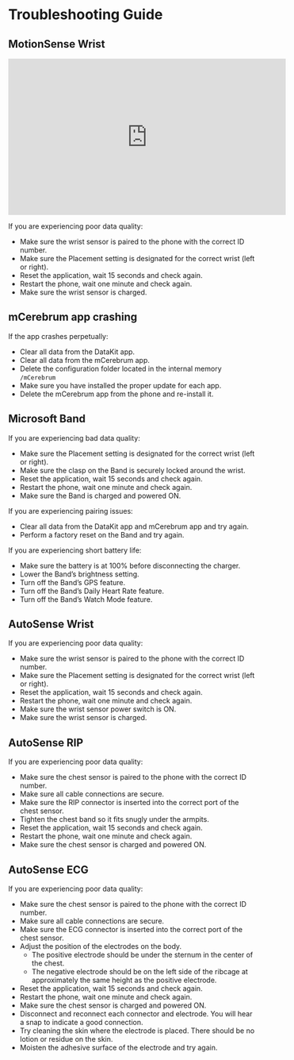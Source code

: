 # Troubleshooting Guide

## MotionSense Wrist

<center><iframe src="https://www.youtube.com/embed/2n7HwLWlgtQ" width="560" height="315" frameborder="0" allowfullscreen="allowfullscreen"></iframe></center>

If you are experiencing poor data quality:

- Make sure the wrist sensor is paired to the phone with the correct ID number.
- Make sure the Placement setting is designated for the correct wrist (left or right).
- Reset the application, wait 15 seconds and check again.
- Restart the phone, wait one minute and check again.
- Make sure the wrist sensor is charged.

## mCerebrum app crashing
If the app crashes perpetually:

- Clear all data from the DataKit app.
- Clear all data from the mCerebrum app.
- Delete the configuration folder located in the internal memory `/mCerebrum`
- Make sure you have installed the proper update for each app.
- Delete the mCerebrum app from the phone and re-install it.

## Microsoft Band
If you are experiencing bad data quality:

- Make sure the Placement setting is designated for the correct wrist (left or right).
- Make sure the clasp on the Band is securely locked around the wrist.
- Reset the application, wait 15 seconds and check again.
- Restart the phone, wait one minute and check again.
- Make sure the Band is charged and powered ON.

If you are experiencing pairing issues:

- Clear all data from the DataKit app and mCerebrum app and try again.
- Perform a factory reset on the Band and try again.

If you are experiencing short battery life:

- Make sure the battery is at 100% before disconnecting the charger.
- Lower the Band’s brightness setting.
- Turn off the Band’s GPS feature.
- Turn off the Band’s Daily Heart Rate feature.
- Turn off the Band’s Watch Mode feature.


## AutoSense Wrist
If you are experiencing poor data quality:

- Make sure the wrist sensor is paired to the phone with the correct ID number.
- Make sure the Placement setting is designated for the correct wrist (left or right).
- Reset the application, wait 15 seconds and check again.
- Restart the phone, wait one minute and check again.
- Make sure the wrist sensor power switch is ON.
- Make sure the wrist sensor is charged.


## AutoSense RIP
If you are experiencing poor data quality:

- Make sure the chest sensor is paired to the phone with the correct ID number.
- Make sure all cable connections are secure.
- Make sure the RIP connector is inserted into the correct port of the chest sensor.
- Tighten the chest band so it fits snugly under the armpits.
- Reset the application, wait 15 seconds and check again.
- Restart the phone, wait one minute and check again.
- Make sure the chest sensor is charged and powered ON.

## AutoSense ECG
If you are experiencing poor data quality:

- Make sure the chest sensor is paired to the phone with the correct ID number.
- Make sure all cable connections are secure.
- Make sure the ECG connector is inserted into the correct port of the chest sensor.
- Adjust the position of the electrodes on the body.
    - The positive electrode should be under the sternum in the center of the chest.
    - The negative electrode should be on the left side of the ribcage at approximately the same height as the positive electrode.
- Reset the application, wait 15 seconds and check again.
- Restart the phone, wait one minute and check again.
- Make sure the chest sensor is charged and powered ON.
- Disconnect and reconnect each connector and electrode. You will hear a snap to indicate a good connection.  
- Try cleaning the skin where the electrode is placed. There should be no lotion or residue on the skin.
- Moisten the adhesive surface of the electrode and try again.  
